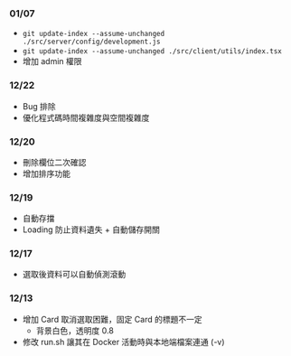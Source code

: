 ### 01/07
+ `git update-index --assume-unchanged ./src/server/config/development.js`
+ `git update-index --assume-unchanged ./src/client/utils/index.tsx`
+ 增加 admin 權限

### 12/22
+ Bug 排除
+ 優化程式碼時間複雜度與空間複雜度

### 12/20
+ 刪除欄位二次確認
+ 增加排序功能

### 12/19
+ 自動存擋
+ Loading 防止資料遺失 + 自動儲存開關


### 12/17
+ 選取後資料可以自動偵測滾動


### 12/13
+ 增加 Card 取消選取困難，固定 Card 的標題不一定
    + 背景白色，透明度 0.8
+ 修改 run.sh 讓其在 Docker 活動時與本地端檔案連通 (-v)
